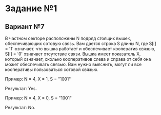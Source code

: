 # Задание №1
## Вариант №7

В частном секторе расположены N подряд стоящих вышек, обеспечивающих сотовую связь. Вам дается строка S длины N, где S[i] = '1' означает, что вышка работает и обеспечивает кооператив связью, S[i] = '0' означает отсутствие связи. 
Вышка имеет показатель X, который означает, сколько кооперативов слева и справа от себя она может обеспечивать связью. Вам нужно
выяснить, могут ли все кооперативы пользоваться сотовой связью.

Пример: N = 4, X = 1, S = "1001"

Результат: Yes.

Пример: N = 4, X = 0, S = "1001"

Результат: No.
